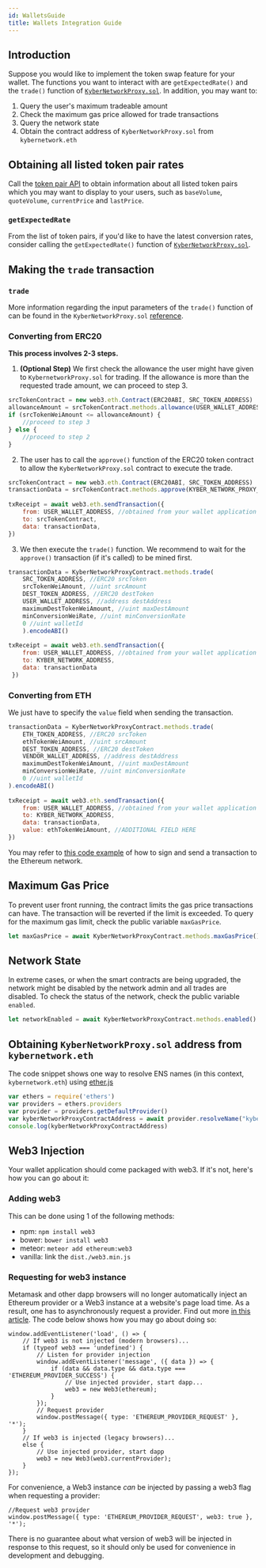 ```yaml
---
id: WalletsGuide
title: Wallets Integration Guide
---
```

## Introduction
Suppose you would like to implement the token swap feature for your wallet. The functions you want to interact with are `getExpectedRate()` and the `trade()` function of [`KyberNetworkProxy.sol`](api-kybernetworkproxy.md). In addition, you may want to:
1. Query the user's maximum tradeable amount
2. Check the maximum gas price allowed for trade transactions
3. Query the network state
4. Obtain the contract address of `KyberNetworkProxy.sol` from `kybernetwork.eth`

## Obtaining all listed token pair rates
Call the [token pair API](guide-trackerapi.md#price-and-volume-information) to obtain information about all listed token pairs which you may want to display to your users, such as `baseVolume`, `quoteVolume`, `currentPrice` and `lastPrice`. 

### `getExpectedRate`
From the list of token pairs, if you'd like to have the latest conversion rates, consider calling the `getExpectedRate()` function of [`KyberNetworkProxy.sol`](api-kybernetworkproxy.md#getexpectedrate).
<!--Call this function to obtain the freshest conversion rate of a single token pair. 
| Parameter           | Type    | Description                                   |
| ------------------- |:-------:|:------------------------------------:|
| `src`     | ERC20 | source ERC20 token contract address |
| `dest`    | ERC20 | destination ERC20 token contract address |
| `srcQty`  | uint | wei amount of source ERC20 token |
**Returns:**\
The expected exchange rate and slippage rate. Note that these returned values are in **18 decimals** regardless of the destination token's decimals
```js
let result = await kyberNetworkProxyContract.methods.getExpectedRate(
	ETH_TOKEN_ADDRESS, //ERC20 src
	KNC_TOKEN_ADDRESS,  //ERC20 dest
	PRODUCT_ETH_WEI_PRICE //uint srcQty
	).call()
```-->

## Making the `trade` transaction
### `trade`
More information regarding the input parameters of the `trade()` function of can be found in the `KyberNetworkProxy.sol` [reference](api-kybernetworkproxy.md#trade).
<!--| Parameter           | Type    | Description                                   |
| ------------------- |:-------:|:--------------------------------------------------------------------:|
| `src`               | ERC20   | source ERC20 token contract address                                  |
| `srcAmount`         | uint    | wei amount of source ERC20 token                                     |
| `dest`              | ERC20   | destination ER#### Example
```js
let result = await kyberNetworkProxyContract.methods.getExpectedRate(
	ETH_TOKEN_ADDRESS, //ERC20 src
	KNC_TOKEN_ADDRESS,  //ERC20 dest
	PRODUCT_ETH_WEI_PRICE //uint srcQty
	).call()
```C20 token contract address                             |
| `destAddress`       | address | recipient address for destination ERC20 token                        |
| `maxDestAmount`     | uint    | limit on the amount of destination tokens                            |
| `minConversionRate` | uint    | minimum conversion rate;  trade is canceled if actual rate is lower |
| `walletId`          | address | wallet address to send part of the fees to                           |
**Returns:**\
Amount of actual destination tokens
#### `srcAmount` | `maxDestAmount`
These amounts should be in the source and destination token decimals respectively. For example, if the user wants to swap from / to 10 POWR, which has 6 decimals, it would be `10 * (10 ** 6) = 10000000`
**Note:**<br>`maxDestAmount` should **not** be `0`. Set it to an arbitarily large amount if you want all source tokens to be converted.
#### `minConversionRate`
This rate is independent of the source and destination token decimals. To calculate this rate, take `yourRate * 10**18`. For example, even though ZIL has 12 token decimals, if we want the minimum conversion rate to be `1 ZIL = 0.00017 ETH`, then `minConversionRate = 0.00017 * (10 ** 18)`.
#### `walletId`
If you are part of our [fee sharing program](guide-feesharing.md),  this will be your registered wallet address. Set it as `0` if you are not a participant.-->

### Converting from ERC20
**This process involves 2-3 steps.**

1. **(Optional Step)** We first check the allowance the user might have given to `KybernetworkProxy.sol` for trading. If the allowance is more than the requested trade amount, we can proceed to step 3.
```js
srcTokenContract = new web3.eth.Contract(ERC20ABI, SRC_TOKEN_ADDRESS)
allowanceAmount = srcTokenContract.methods.allowance(USER_WALLET_ADDRESS,KYBER_NETWORK_PROXY_ADDRESS).call()
if (srcTokenWeiAmount <= allowanceAmount) {
	//proceed to step 3
} else {
	//proceed to step 2
}
```

2. The user has to call the `approve()` function of the ERC20 token contract to allow the `KyberNetworkProxy.sol` contract to execute the trade.
```js
srcTokenContract = new web3.eth.Contract(ERC20ABI, SRC_TOKEN_ADDRESS)
transactionData = srcTokenContract.methods.approve(KYBER_NETWORK_PROXY_ADDRESS,srcTokenWeiPrice).encodeABI()
	
txReceipt = await web3.eth.sendTransaction({
	from: USER_WALLET_ADDRESS, //obtained from your wallet application
	to: srcTokenContract,
	data: transactionData,  
})
```

3. We then execute the `trade()` function. We recommend to wait for the `approve()` transaction (if it's called) to be mined first.
```js
transactionData = KyberNetworkProxyContract.methods.trade(
	SRC_TOKEN_ADDRESS, //ERC20 srcToken
	srcTokenWeiAmount, //uint srcAmount
	DEST_TOKEN_ADDRESS, //ERC20 destToken
	USER_WALLET_ADDRESS, //address destAddress
	maximumDestTokenWeiAmount, //uint maxDestAmount
	minConversionWeiRate, //uint minConversionRate
	0 //uint walletId
	).encodeABI()
		
txReceipt = await web3.eth.sendTransaction({
	from: USER_WALLET_ADDRESS, //obtained from your wallet application
	to: KYBER_NETWORK_ADDRESS, 
	data: transactionData
 })
```

### Converting from ETH
We just have to specify the `value` field when sending the transaction.

```js
transactionData = KyberNetworkProxyContract.methods.trade(
	ETH_TOKEN_ADDRESS, //ERC20 srcToken
	ethTokenWeiAmount, //uint srcAmount
	DEST_TOKEN_ADDRESS, //ERC20 destToken
	VENDOR_WALLET_ADDRESS, //address destAddress
	maximumDestTokenWeiAmount, //uint maxDestAmount
	minConversionWeiRate, //uint minConversionRate
	0 //uint walletId
).encodeABI()
		
txReceipt = await web3.eth.sendTransaction({
	from: USER_WALLET_ADDRESS, //obtained from your wallet application
	to: KYBER_NETWORK_ADDRESS, 
	data: transactionData,
	value: ethTokenWeiAmount, //ADDITIONAL FIELD HERE
})
```

You may refer to [this code example](appendix-codes.md#broadcasting-transactions) of how to sign and send a transaction to the Ethereum network.

## Maximum Gas Price
To prevent user front running, the contract limits the gas price transactions can have. The transaction will be reverted if the limit is exceeded. To query for the maximum gas limit, check the public variable `maxGasPrice`.

```js
let maxGasPrice = await KyberNetworkProxyContract.methods.maxGasPrice().call()
```

## Network State
In extreme cases, or when the smart contracts are being upgraded, the network might be disabled by the network admin and all trades are disabled. To check the status of the network, check the public variable `enabled`.

```js
let networkEnabled = await KyberNetworkProxyContract.methods.enabled().call()
```

## Obtaining `KyberNetworkProxy.sol` address from `kybernetwork.eth`
The code snippet shows one way to resolve ENS names (in this context, `kybernetwork.eth`) using [ether.js](https://github.com/ethers-io/ethers.js/)
```js
var ethers = require('ethers')
var providers = ethers.providers
var provider = providers.getDefaultProvider()
var kyberNetworkProxyContractAddress = await provider.resolveName("kybernetwork.eth").catch(error => console.log(error))
console.log(kyberNetworkProxyContractAddress)
```

 ## Web3 Injection
Your wallet application should come packaged with web3. If it's not, here's how you can go about it:

### Adding web3
This can be done using 1 of the following methods:
* npm: `npm install web3`
* bower: `bower install web3`
* meteor: `meteor add ethereum:web3`
* vanilla: link the `dist./web3.min.js`

### Requesting for web3 instance
Metamask and other dapp browsers will no longer automatically inject an Ethereum provider or a Web3 instance at a website's page load time.  As a result, one has to asynchronously request a provider. Find out more [in this article](https://medium.com/metamask/https-medium-com-metamask-breaking-change-injecting-web3-7722797916a8). The code below shows how you may go about doing so:
```
window.addEventListener('load', () => {
    // If web3 is not injected (modern browsers)...
    if (typeof web3 === 'undefined') {
        // Listen for provider injection
        window.addEventListener('message', ({ data }) => {
            if (data && data.type && data.type === 'ETHEREUM_PROVIDER_SUCCESS') {
                // Use injected provider, start dapp...
                web3 = new Web3(ethereum);
            }
        });
        // Request provider
        window.postMessage({ type: 'ETHEREUM_PROVIDER_REQUEST' }, '*');
    }
    // If web3 is injected (legacy browsers)...
    else {
        // Use injected provider, start dapp
        web3 = new Web3(web3.currentProvider);
    } 
});
```

For convenience, a Web3 instance *can* be injected by passing a web3 flag when requesting a provider:
```
//Request web3 provider
window.postMessage({ type: 'ETHEREUM_PROVIDER_REQUEST', web3: true }, '*');
```
There is no guarantee about what version of web3 will be injected in response to this request, so it should only be used for convenience in development and debugging.